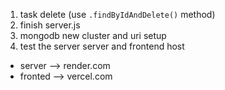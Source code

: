 1. task delete (use `.findByIdAndDelete()` method)
2. finish server.js
3. mongodb new cluster and uri setup
4. test the server
   server and frontend host

- server --> render.com
- fronted --> vercel.com
